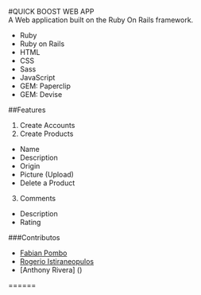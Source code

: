 #QUICK BOOST WEB APP  
A Web application built on the Ruby On Rails framework.  
 * Ruby  
 * Ruby on Rails  
 * HTML  
 * CSS  
 * Sass  
 * JavaScript  
 * GEM: Paperclip  
 * GEM: Devise

##Features
1. Create Accounts  
2. Create Products  
 * Name  
 * Description  
 * Origin  
 * Picture (Upload)  
 * Delete a Product  
3. Comments  
 * Description  
 * Rating  

###Contributos
* [Fabian Pombo](https://github.com/fabianp23)  
* [Rogerio Istiraneopulos](https://github.com/roger88ist)  
* [Anthony Rivera] ()  

======
